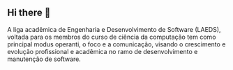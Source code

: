 ## Hi there 👋

A liga acadêmica de Engenharia e Desenvolvimento de Software (LAEDS), voltada para os membros do curso de ciência da computação tem como principal modus operanti, o foco e a comunicação, visando o crescimento e evolução profissional e acadêmica no ramo de desenvolvimento e manutenção de software.

<!--

**Here are some ideas to get you started:**

🙋‍♀️ A short introduction - what is your organization all about?
🌈 Contribution guidelines - how can the community get involved?
👩‍💻 Useful resources - where can the community find your docs? Is there anything else the community should know?
🍿 Fun facts - what does your team eat for breakfast?
🧙 Remember, you can do mighty things with the power of [Markdown](https://docs.github.com/github/writing-on-github/getting-started-with-writing-and-formatting-on-github/basic-writing-and-formatting-syntax)
-->
